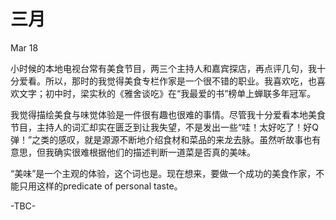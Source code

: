 # 三月

Mar 18

小时候的本地电视台常有美食节目，两三个主持人和嘉宾探店，再点评几句，我十分爱看。所以，那时的我觉得美食专栏作家是一个很不错的职业。我喜欢吃，也喜欢文字；初中时，梁实秋的《雅舍谈吃》在“我最爱的书”榜单上蝉联多年冠军。

我觉得描绘美食与味觉体验是一件很有趣也很难的事情。尽管我十分爱看本地美食节目，主持人的词汇却实在匮乏到让我失望，不是发出一些“哇！太好吃了！好Q弹！”之类的感叹，就是源源不断地介绍食材和菜品的来龙去脉。虽然听故事也有意思，但我确实很难根据他们的描述判断一道菜是否真的美味。

“美味”是一个主观的体验，这个词也是。现在想来，要做一个成功的美食作家，不能只用这样的predicate of personal taste。

-TBC-
